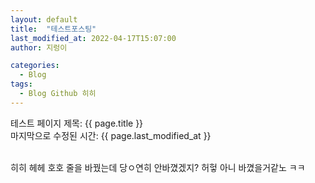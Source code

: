 ```yaml
---
layout: default
title:  "테스트포스팅"
last_modified_at: 2022-04-17T15:07:00
author: 지렁이

categories:
  - Blog
tags:
  - Blog Github 히히
---
```


테스트 페이지
제목: {{ page.title }}
<br>
마지막으로 수정된 시간: {{ page.last_modified_at }}
<br>
<br>



히히 헤헤 호호
줄을 바꿨는데 당ㅇ연히 안바꼈겠지? 허헣
아니 바꼈을거같노 ㅋㅋ
